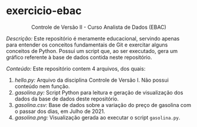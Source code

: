 # exercicio-ebac

<center>Controle de Versão II - Curso Analista de Dados (EBAC)</center>

*Descrição:* Este repositório é meramente educacional, servindo apenas para entender os conceitos fundamentais de Git e exercitar alguns conceitos de Python. Possui um script que, ao ser executado, gera um gráfico referente à base de dados contida neste repositório.

*Conteúdo:* Este repositório contem 4 arquivos, dos quais:

1. *hello.py:* Arquivo da disciplina Controle de Versão I. Não possui conteúdo nem função.
2. *gasolina.py:* Script Python para leitura e geração de visualização dos dados da base de dados deste repositório.
3. *gasolina.csv:* Base de dados sobre a variação do preço de gasolina com o passar dos dias, em Julho de 2021.
4. *gasolina.png:* Visualização gerada ao executar o script `gasolina.py`.